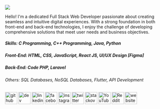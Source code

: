 ![](https://pbs.twimg.com/media/GRGRFZlbQAAbkOA?format=jpg&name=large)

Hello! I'm a dedicated Full Stack Web Developer passionate about creating seamless and intuitive digital experiences. With a strong foundation in both front-end and back-end technologies, I enjoy the challenge of developing comprehensive solutions that meet user needs and business objectives.

##### Skills: C Programming, C++ Programming, Java, Python
##### Front-End: HTML, CSS, JavaScript, React JS, UI/UX Design [Figma]
##### Back-End: Code PHP, Laravel
###### Others: SQL Databases, NoSQL Databases, Flutter, API Development

[<img src='https://cdn.jsdelivr.net/npm/simple-icons@3.0.1/icons/github.svg' alt='github' height='40'>](https://github.com/https://github.com/samirdasgit)  [<img src='https://cdn.jsdelivr.net/npm/simple-icons@3.0.1/icons/dev-dot-to.svg' alt='dev' height='40'>](https://dev.to/https://dev.to/samirdasgit)  [<img src='https://cdn.jsdelivr.net/npm/simple-icons@3.0.1/icons/linkedin.svg' alt='linkedin' height='40'>](https://www.linkedin.com/in/https://www.linkedin.com/in/iamsamirdas//)  [<img src='https://cdn.jsdelivr.net/npm/simple-icons@3.0.1/icons/facebook.svg' alt='facebook' height='40'>](https://www.facebook.com/https://www.facebook.com/IamSamirDas)  [<img src='https://cdn.jsdelivr.net/npm/simple-icons@3.0.1/icons/instagram.svg' alt='instagram' height='40'>](https://www.instagram.com/https://www.instagram.com/imsamirdas//)  [<img src='https://cdn.jsdelivr.net/npm/simple-icons@3.0.1/icons/twitter.svg' alt='twitter' height='40'>](https://twitter.com/https://x.com/IamSamirDas)  [<img src='https://cdn.jsdelivr.net/npm/simple-icons@3.0.1/icons/stackoverflow.svg' alt='stackoverflow' height='40'>](https://stackoverflow.com/users/https://stackoverflow.com/users/11140325/samir)  [<img src='https://cdn.jsdelivr.net/npm/simple-icons@3.0.1/icons/youtube.svg' alt='YouTube' height='40'>](https://www.youtube.com/channel/https://www.youtube.com/channel/UCuRYu5p0-0uL2WudQjUPJhw)  [<img src='https://cdn.jsdelivr.net/npm/simple-icons@3.0.1/icons/reddit.svg' alt='Reddit' height='40'>](https://www.reddit.com/user/https://www.reddit.com/user/Less_Condition_952/)  [<img src='https://cdn.jsdelivr.net/npm/simple-icons@3.0.1/icons/icloud.svg' alt='website' height='40'>](https://samirdas.co.in/)

